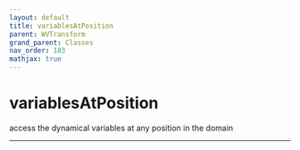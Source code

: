 ```yaml
---
layout: default
title: variablesAtPosition
parent: WVTransform
grand_parent: Classes
nav_order: 183
mathjax: true
---
```


#  variablesAtPosition

access the dynamical variables at any position in the domain


---

